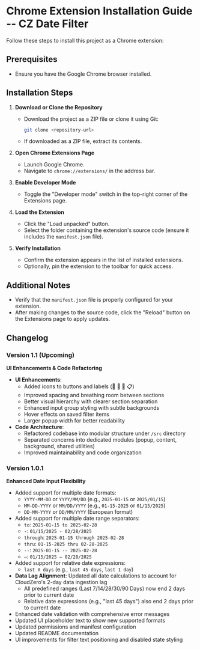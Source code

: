 # Chrome Extension Installation Guide -- CZ Date Filter

Follow these steps to install this project as a Chrome extension:

## Prerequisites
- Ensure you have the Google Chrome browser installed.

## Installation Steps

1. **Download or Clone the Repository**
    - Download the project as a ZIP file or clone it using Git:
      ```bash
      git clone <repository-url>
      ```
    - If downloaded as a ZIP file, extract its contents.

2. **Open Chrome Extensions Page**
    - Launch Google Chrome.
    - Navigate to `chrome://extensions/` in the address bar.

3. **Enable Developer Mode**
    - Toggle the "Developer mode" switch in the top-right corner of the Extensions page.

4. **Load the Extension**
    - Click the "Load unpacked" button.
    - Select the folder containing the extension's source code (ensure it includes the `manifest.json` file).

5. **Verify Installation**
    - Confirm the extension appears in the list of installed extensions.
    - Optionally, pin the extension to the toolbar for quick access.

## Additional Notes
- Verify that the `manifest.json` file is properly configured for your extension.
- After making changes to the source code, click the "Reload" button on the Extensions page to apply updates.

## Changelog

### Version 1.1 (Upcoming)
**UI Enhancements & Code Refactoring**
- **UI Enhancements**:
  - Added icons to buttons and labels (📅 💾 🚀 📋)
  - Improved spacing and breathing room between sections
  - Better visual hierarchy with clearer section separation
  - Enhanced input group styling with subtle backgrounds
  - Hover effects on saved filter items
  - Larger popup width for better readability
- **Code Architecture**:
  - Refactored codebase into modular structure under `/src` directory
  - Separated concerns into dedicated modules (popup, content, background, shared utilities)
  - Improved maintainability and code organization

### Version 1.0.1
**Enhanced Date Input Flexibility**
- Added support for multiple date formats:
  - `YYYY-MM-DD` or `YYYY/MM/DD` (e.g., `2025-01-15` or `2025/01/15`)
  - `MM-DD-YYYY` or `MM/DD/YYYY` (e.g., `01-15-2025` or `01/15/2025`)
  - `DD-MM-YYYY` or `DD/MM/YYYY` (European format)
- Added support for multiple date range separators:
  - `to`: `2025-01-15 to 2025-02-28`
  - `-`: `01/15/2025 - 02/28/2025`
  - `through`: `2025-01-15 through 2025-02-28`
  - `thru`: `01-15-2025 thru 02-28-2025`
  - `--`: `2025-01-15 -- 2025-02-28`
  - `—`: `01/15/2025 — 02/28/2025`
- Added support for relative date expressions:
  - `last X days` (e.g., `last 45 days`, `last 1 day`)
- **Data Lag Alignment**: Updated all date calculations to account for CloudZero's 2-day data ingestion lag
  - All predefined ranges (Last 7/14/28/30/90 Days) now end 2 days prior to current date
  - Relative date expressions (e.g., "last 45 days") also end 2 days prior to current date
- Enhanced date validation with comprehensive error messages
- Updated UI placeholder text to show new supported formats
- Updated permissions and manifest configuration
- Updated README documentation
- UI improvements for filter text positioning and disabled state styling